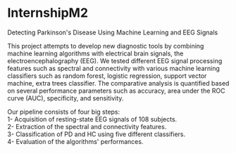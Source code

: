 # InternshipM2
Detecting Parkinson's Disease Using Machine Learning and EEG Signals

This project attempts to develop new diagnostic tools by combining machine learning algorithms with electrical brain signals, the electroencephalography (EEG). We tested different EEG signal processing features such as spectral and connectivity with various machine learning classifiers such as random forest, logistic regression, support vector machine, extra trees classifier. The comparative analysis is quantified based on several performance parameters such as accuracy, area under the ROC curve (AUC), specificity, and sensitivity.

Our pipeline consists of four big steps:  
1- Acquisition of resting-state EEG signals of 108 subjects.  
2- Extraction of the spectral and connectivity features.  
3- Classification of PD and HC using five different classifiers.  
4- Evaluation of the algorithms' performances.  
